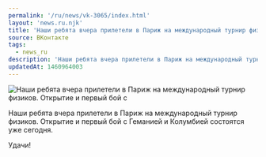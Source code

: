 ```yaml
---
permalink: '/ru/news/vk-3065/index.html'
layout: 'news.ru.njk'
title: 'Наши ребята вчера прилетели в Париж на международный турнир физиков.'
source: ВКонтакте
tags:
  - news_ru
description: 'Наши ребята вчера прилетели в Париж на международный турнир физиков.'
updatedAt: 1460964003
---
```

![Наши ребята вчера прилетели в Париж на международный турнир физиков. Открытие и первый бой с](https://sun9-7.userapi.com/impf/c604418/v604418520/4e02/GnCmudRrZVs.jpg?size=1280x724&quality=96&proxy=1&sign=b0f5bb05dd24dde9b41cd7c74391bab8&c_uniq_tag=mFA3GQUde3swUZe16FkK9ccrm1z58IQ2Jh-sBv0PfOg&type=album)

Наши ребята вчера прилетели в Париж на международный турнир физиков. Открытие и первый бой с Геманией и Колумбией состоятся уже сегодня.

Удачи!
